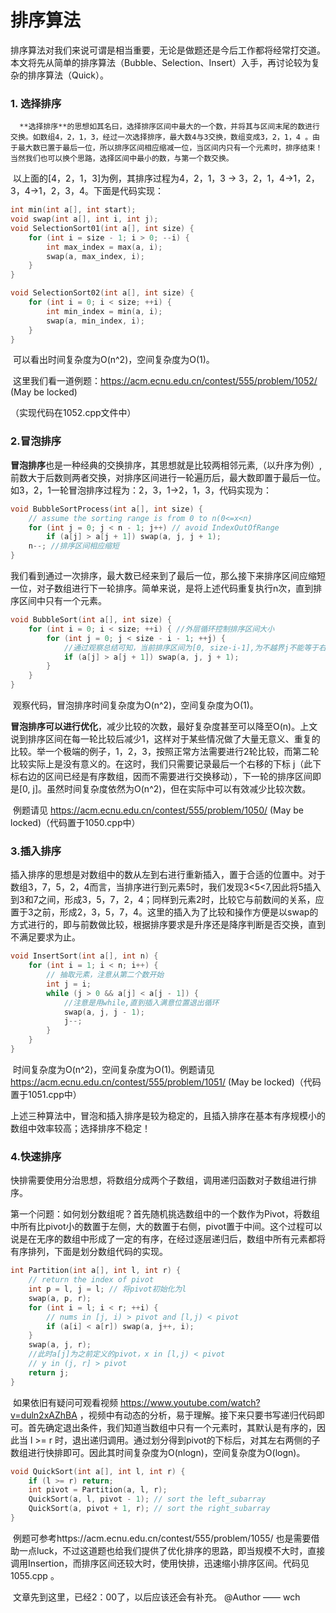 #                                                   排序算法

​	排序算法对我们来说可谓是相当重要，无论是做题还是今后工作都将经常打交道。本文将先从简单的排序算法（Bubble、Selection、Insert）入手，再讨论较为复杂的排序算法（Quick）。

### 1. 选择排序

 	  **选择排序**的思想如其名曰，选择排序区间中最大的一个数，并将其与区间末尾的数进行交换。如数组4，2，1，3，经过一次选择排序，最大数4与3交换，数组变成3，2，1，4 。由于最大数已置于最后一位，所以排序区间相应缩减一位，当区间内只有一个元素时，排序结束！当然我们也可以换个思路，选择区间中最小的数，与第一个数交换。

​	以上面的[4，2，1，3]为例，其排序过程为4，2，1，3 -> 3，2，1，4->1，2，3，4->1，2，3，4。下面是代码实现：

```c++
int min(int a[], int start);
void swap(int a[], int i, int j);
void SelectionSort01(int a[], int size) {
    for (int i = size - 1; i > 0; --i) {
        int max_index = max(a, i);
        swap(a, max_index, i);
    }
}

void SelectionSort02(int a[], int size) {
    for (int i = 0; i < size; ++i) {
        int min_index = min(a, i);
        swap(a, min_index, i);
    }
}
```

​	可以看出时间复杂度为O(n^2)，空间复杂度为O(1)。

​	这里我们看一道例题：https://acm.ecnu.edu.cn/contest/555/problem/1052/ (May be locked)

（实现代码在1052.cpp文件中）

### 2.冒泡排序

​	**冒泡排序**也是一种经典的交换排序，其思想就是比较两相邻元素,（以升序为例）,前数大于后数则两者交换，对排序区间进行一轮遍历后，最大数即置于最后一位。如3，2，1一轮冒泡排序过程为：2，3，1->2，1，3，代码实现为：

```c++
void BubbleSortProcess(int a[], int size) {
    // assume the sorting range is from 0 to n(0<=x<n)
    for (int j = 0; j < n - 1; j++) // avoid IndexOutOfRange
        if (a[j] > a[j + 1]) swap(a, j, j + 1);
    n--; //排序区间相应缩短
}
```

​	我们看到通过一次排序，最大数已经来到了最后一位，那么接下来排序区间应缩短一位，对子数组进行下一轮排序。简单来说，是将上述代码重复执行n次，直到排序区间中只有一个元素。

```c++
void BubbleSort(int a[], int size) {
    for (int i = 0; i < size; ++i) { //外层循环控制排序区间大小
        for (int j = 0; j < size - i - 1; ++j) {
            //通过观察总结可知，当前排序区间为[0, size-i-1],为不越界j不能等于右端点
            if (a[j] > a[j + 1]) swap(a, j, j + 1);
        }   
    }
}
```

​	观察代码，冒泡排序时间复杂度为O(n^2)，空间复杂度为O(1)。

​	**冒泡排序可以进行优化**，减少比较的次数，最好复杂度甚至可以降至O(n)。上文说到排序区间在每一轮比较后减少1，这样对于某些情况做了大量无意义、重复的比较。举一个极端的例子，1，2，3，按照正常方法需要进行2轮比较，而第二轮比较实际上是没有意义的。在这时，我们只需要记录最后一个右移的下标 j（此下标右边的区间已经是有序数组，因而不需要进行交换移动），下一轮的排序区间即是[0, j]。虽然时间复杂度依然为O(n^2)，但在实际中可以有效减少比较次数。

​	例题请见 https://acm.ecnu.edu.cn/contest/555/problem/1050/ (May be locked)（代码置于1050.cpp中）

### 3.插入排序

​	插入排序的思想是对数组中的数从左到右进行重新插入，置于合适的位置中。对于数组3，7，5，2，4而言，当排序进行到元素5时，我们发现3<5<7,因此将5插入到3和7之间，形成3，5，7，2，4；同样到元素2时，比较它与前数间的关系，应置于3之前，形成2，3，5，7，4。这里的插入为了比较和操作方便是以swap的方式进行的，即与前数做比较，根据排序要求是升序还是降序判断是否交换，直到不满足要求为止。

```c++
void InsertSort(int a[], int n) {
	for (int i = 1; i < n; i++) {
        // 抽取元素，注意从第二个数开始
		int j = i;
		while (j > 0 && a[j] < a[j - 1]) {
            //注意是用while,直到插入满意位置退出循环
			swap(a, j, j - 1);
			j--; 
		}
	}
}
```

​	时间复杂度为O(n^2)，空间复杂度为O(1)。例题请见 https://acm.ecnu.edu.cn/contest/555/problem/1051/ (May be locked)（代码置于1051.cpp中）

​	上述三种算法中，冒泡和插入排序是较为稳定的，且插入排序在基本有序规模小的数组中效率较高；选择排序不稳定！

### 4.快速排序

​	快排需要使用分治思想，将数组分成两个子数组，调用递归函数对子数组进行排序。

​	第一个问题：如何划分数组呢？首先随机挑选数组中的一个数作为Pivot，将数组中所有比pivot小的数置于左侧，大的数置于右侧，pivot置于中间。这个过程可以说是在无序的数组中形成了一定的有序，在经过逐层递归后，数组中所有元素都将有序排列，下面是划分数组代码的实现。

```c++
int Partition(int a[], int l, int r) {
    // return the index of pivot
    int p = l, j = l; // 将pivot初始化为l
    swap(a, p, r);
    for (int i = l; i < r; ++i) {
        // nums in [j, i) > pivot and [l,j) < pivot
        if (a[i] < a[r]) swap(a, j++, i);
    }
    swap(a, j, r);
    //此时a[j]为之前定义的pivot，x in [l,j) < pivot
    // y in (j, r] > pivot
    return j;
}
```

​	如果依旧有疑问可观看视频 https://www.youtube.com/watch?v=duln2xAZhBA ，视频中有动态的分析，易于理解。接下来只要书写递归代码即可。首先确定退出条件，我们知道当数组中只有一个元素时，其默认是有序的，因此当 l >= r 时，退出递归调用。通过划分得到pivot的下标后，对其左右两侧的子数组进行快排即可。因此其时间复杂度为O(nlogn)，空间复杂度为O(logn)。

```c++
void QuickSort(int a[], int l, int r) {
    if (l >= r) return;
    int pivot = Partition(a, l, r);
    QuickSort(a, l, pivot - 1); // sort the left_subarray
    QuickSort(a, pivot + 1, r); // sort the right_subarray
}
```

​	例题可参考https://acm.ecnu.edu.cn/contest/555/problem/1055/ 也是需要借助一点luck，不过这道题也给我们提供了优化排序的思路，即当规模不大时，直接调用Insertion，而排序区间还较大时，使用快排，迅速缩小排序区间。代码见1055.cpp 。

​	文章先到这里，已经2：00了，以后应该还会有补充。                                                                              @Author —— wch

